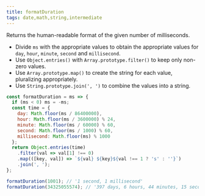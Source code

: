 ```yaml
---
title: formatDuration
tags: date,math,string,intermediate
---
```


Returns the human-readable format of the given number of milliseconds.

- Divide `ms` with the appropriate values to obtain the appropriate values for `day`, `hour`, `minute`, `second` and `millisecond`.
- Use `Object.entries()` with `Array.prototype.filter()` to keep only non-zero values.
- Use `Array.prototype.map()` to create the string for each value, pluralizing appropriately.
- Use `String.prototype.join(', ')` to combine the values into a string.

```js
const formatDuration = ms => {
  if (ms < 0) ms = -ms;
  const time = {
    day: Math.floor(ms / 86400000),
    hour: Math.floor(ms / 3600000) % 24,
    minute: Math.floor(ms / 60000) % 60,
    second: Math.floor(ms / 1000) % 60,
    millisecond: Math.floor(ms) % 1000
  };
  return Object.entries(time)
    .filter(val => val[1] !== 0)
    .map(([key, val]) => `${val} ${key}${val !== 1 ? 's' : ''}`)
    .join(', ');
};
```

```js
formatDuration(1001); // '1 second, 1 millisecond'
formatDuration(34325055574); // '397 days, 6 hours, 44 minutes, 15 seconds, 574 milliseconds'
```
